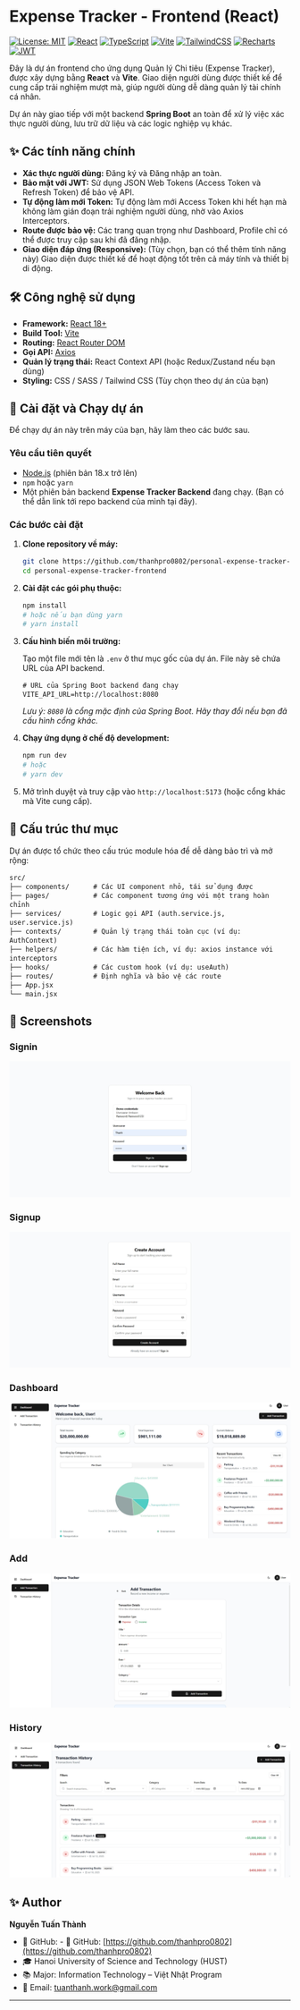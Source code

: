 # Expense Tracker - Frontend (React)
[![License: MIT](https://img.shields.io/badge/License-MIT-yellow.svg)](https://opensource.org/licenses/MIT)
[![React](https://img.shields.io/badge/React-18-61DAFB?logo=react&logoColor=white)](https://react.dev/)
[![TypeScript](https://img.shields.io/badge/TypeScript-5.x-3178C6?logo=typescript&logoColor=white)](https://www.typescriptlang.org/)
[![Vite](https://img.shields.io/badge/Vite-5.x-646CFF?logo=vite&logoColor=white)](https://vitejs.dev/)
[![TailwindCSS](https://img.shields.io/badge/TailwindCSS-3.x-38B2AC?logo=tailwindcss&logoColor=white)](https://tailwindcss.com/)
[![Recharts](https://img.shields.io/badge/Recharts-2.x-FF6363?logo=recharts&logoColor=white)](https://recharts.org/)
[![JWT](https://img.shields.io/badge/Auth-JWT-F0C808?logo=jsonwebtokens&logoColor=white)](https://jwt.io/)

Đây là dự án frontend cho ứng dụng Quản lý Chi tiêu (Expense Tracker), được xây dựng bằng **React** và **Vite**. Giao diện người dùng được thiết kế để cung cấp trải nghiệm mượt mà, giúp người dùng dễ dàng quản lý tài chính cá nhân.

Dự án này giao tiếp với một backend **Spring Boot** an toàn để xử lý việc xác thực người dùng, lưu trữ dữ liệu và các logic nghiệp vụ khác.

## ✨ Các tính năng chính

- **Xác thực người dùng:** Đăng ký và Đăng nhập an toàn.
- **Bảo mật với JWT:** Sử dụng JSON Web Tokens (Access Token và Refresh Token) để bảo vệ API.
- **Tự động làm mới Token:** Tự động làm mới Access Token khi hết hạn mà không làm gián đoạn trải nghiệm người dùng, nhờ vào Axios Interceptors.
- **Route được bảo vệ:** Các trang quan trọng như Dashboard, Profile chỉ có thể được truy cập sau khi đã đăng nhập.
- **Giao diện đáp ứng (Responsive):** (Tùy chọn, bạn có thể thêm tính năng này) Giao diện được thiết kế để hoạt động tốt trên cả máy tính và thiết bị di động.

## 🛠️ Công nghệ sử dụng

- **Framework:** [React 18+](https://reactjs.org/)
- **Build Tool:** [Vite](https://vitejs.dev/)
- **Routing:** [React Router DOM](https://reactrouter.com/)
- **Gọi API:** [Axios](https://axios-http.com/)
- **Quản lý trạng thái:** React Context API (hoặc Redux/Zustand nếu bạn dùng)
- **Styling:** CSS / SASS / Tailwind CSS (Tùy chọn theo dự án của bạn)

## 🚀 Cài đặt và Chạy dự án

Để chạy dự án này trên máy của bạn, hãy làm theo các bước sau.

### Yêu cầu tiên quyết

- [Node.js](https://nodejs.org/) (phiên bản 18.x trở lên)
- `npm` hoặc `yarn`
- Một phiên bản backend **Expense Tracker Backend** đang chạy. (Bạn có thể dẫn link tới repo backend của mình tại đây).

### Các bước cài đặt

1.  **Clone repository về máy:**
    ```bash
    git clone https://github.com/thanhpro0802/personal-expense-tracker-frontend.git
    cd personal-expense-tracker-frontend
    ```

2.  **Cài đặt các gói phụ thuộc:**
    ```bash
    npm install
    # hoặc nếu bạn dùng yarn
    # yarn install
    ```

3.  **Cấu hình biến môi trường:**

    Tạo một file mới tên là `.env` ở thư mục gốc của dự án. File này sẽ chứa URL của API backend.

    ```env name=.env
    # URL của Spring Boot backend đang chạy
    VITE_API_URL=http://localhost:8080
    ```
    *Lưu ý: `8080` là cổng mặc định của Spring Boot. Hãy thay đổi nếu bạn đã cấu hình cổng khác.*

4.  **Chạy ứng dụng ở chế độ development:**
    ```bash
    npm run dev
    # hoặc
    # yarn dev
    ```

5.  Mở trình duyệt và truy cập vào `http://localhost:5173` (hoặc cổng khác mà Vite cung cấp).

## 📂 Cấu trúc thư mục

Dự án được tổ chức theo cấu trúc module hóa để dễ dàng bảo trì và mở rộng:

```
src/
├── components/      # Các UI component nhỏ, tái sử dụng được
├── pages/           # Các component tương ứng với một trang hoàn chỉnh
├── services/        # Logic gọi API (auth.service.js, user.service.js)
├── contexts/        # Quản lý trạng thái toàn cục (ví dụ: AuthContext)
├── helpers/         # Các hàm tiện ích, ví dụ: axios instance với interceptors
├── hooks/           # Các custom hook (ví dụ: useAuth)
├── routes/          # Định nghĩa và bảo vệ các route
├── App.jsx
└── main.jsx
```

## 📸 Screenshots

### Signin
![Signin page Screenshot](./screenshots/Signin.jpeg)
### Signup
![Signup page Screenshot](./screenshots/Signup.jpeg)
### Dashboard
![Dashboard page Screenshot](./screenshots/Dashboard.jpeg)
### Add
![Add Transaction page Screenshot](./screenshots/AddTransaction.jpeg)
### History
![Transaction History page Screenshot](./screenshots/TransactionHistory.jpeg)


## ✨ Author

**Nguyễn Tuấn Thành**

- 🔗 GitHub: - 🔗 GitHub: [https://github.com/thanhpro0802](https://github.com/thanhpro0802)
- 🎓 Hanoi University of Science and Technology (HUST)
- 📚 Major: Information Technology – Việt Nhật Program
- 📧 Email: tuanthanh.work@gmail.com

---

